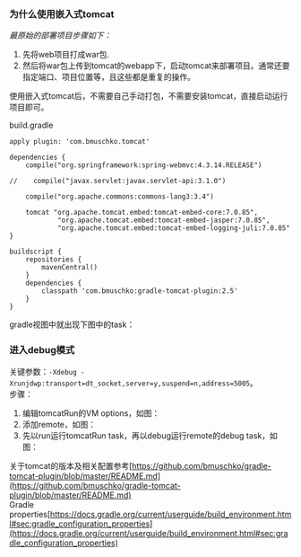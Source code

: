 ### 为什么使用嵌入式tomcat
*最原始的部署项目步骤如下：*</br>
1. 先将web项目打成war包.
2. 然后将war包上传到tomcat的webapp下，启动tomcat来部署项目。通常还要指定端口、项目位置等，且这些都是重复的操作。

使用嵌入式tomcat后，不需要自己手动打包，不需要安装tomcat，直接启动运行项目即可。


build.gradle
````shell
apply plugin: 'com.bmuschko.tomcat'

dependencies {
    compile("org.springframework:spring-webmvc:4.3.14.RELEASE")

//    compile("javax.servlet:javax.servlet-api:3.1.0")

    compile("org.apache.commons:commons-lang3:3.4")

    tomcat "org.apache.tomcat.embed:tomcat-embed-core:7.0.85",
            "org.apache.tomcat.embed:tomcat-embed-jasper:7.0.85",
            "org.apache.tomcat.embed:tomcat-embed-logging-juli:7.0.85"
}

buildscript {
    repositories {
        mavenCentral()
    }
    dependencies {
        classpath 'com.bmuschko:gradle-tomcat-plugin:2.5'
    }
}
````
gradle视图中就出现下图中的task：</br>
![]()

### 进入debug模式
关键参数：`-Xdebug -Xrunjdwp:transport=dt_socket,server=y,suspend=n,address=5005`。</br>
步骤：</br>
1. 编辑tomcatRun的VM options，如图：![]()
2. 添加remote，如图：![]()
3. 先以run运行tomcatRun task，再以debug运行remote的debug task，如图：![]()![]()

关于tomcat的版本及相关配置参考[https://github.com/bmuschko/gradle-tomcat-plugin/blob/master/README.md](https://github.com/bmuschko/gradle-tomcat-plugin/blob/master/README.md)</br>
Gradle properties[https://docs.gradle.org/current/userguide/build_environment.html#sec:gradle_configuration_properties](https://docs.gradle.org/current/userguide/build_environment.html#sec:gradle_configuration_properties)
